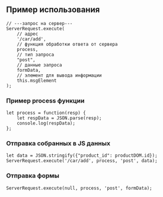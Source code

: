 ## Пример использования
```
// ---запрос на сервер---
ServerRequest.execute(
    // адрес
    '/car/add',
    // функция обработки ответа от сервера
    process,
    // тип запроса
    "post",
    // данные запроса
    formData,
    // элемент для вывода информации
    this.msgElement
);
```

### Пример process функции
```
let process = function(resp) {
    let respData = JSON.parse(resp);
    console.log(respData);
};
```

### Отправка собранных в JS данных
```
let data = JSON.stringify({"product_id": productDOM.id});
ServerRequest.execute('/car/add', process, 'post', data);
```

### Отправка формы
```
ServerRequest.execute(null, process, 'post', formData);
```
